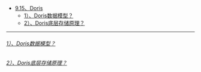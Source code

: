* [9.15、Doris](bigdata-project/src/main/doc/doris.md)
    - [1）、Doris数据模型？]()
    - [2）、Doris底层存储原理？]()

---
###### [1）、Doris数据模型？]()


###### [2）、Doris底层存储原理？]()